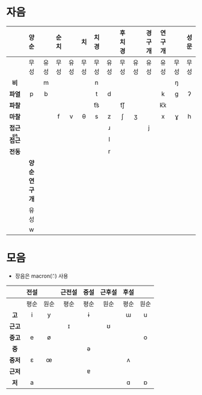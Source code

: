 # 자음
|                                             |      양순       |      | 순치 |      |  치  | 치경  |      | 후치경 |      | 경구개 | 연구개 |      | 성문 |
|:-------------------------------------------:|:---------------:|:----:|:----:|:----:|:----:|:-----:|:----:|:------:|:----:|:------:|:------:|:----:|:----:|
|                                             |      무성       | 유성 | 무성 | 유성 | 무성 | 무성  | 유성 |  무성  | 유성 |  유성  |  유성  | 무성 | 무성 |
|                   **비**                    |                 | m  |      |      |      |  n  |      |        |      |        |        | ŋ  |      |
|                  **파열**                   |       p       | b  |      |      |      |  t  | d  |        |      |        |  k   | ɡ  | ʔ  |
|                  **파찰**                   |                 |      |      |      |      | t͡s |      | t͡ʃ  |      |        | k͡x  |      |      |
|                  **마찰**                   |                 |      | f  | v  | θ  |  s  | z  |  ʃ   | ʒ  |        |  x   | ɣ  | h  |
|                  **접근**                   |                 |      |      |      |      |       | ɹ  |        |      |  j   |        |      |      |
| **<ruby><rb>접근</rb><rt>설측</rt></ruby>** |                 |      |      |      |      |       | l  |        |      |        |        |      |      |
|                  **전동**                   |                 |      |      |      |      |       | r  |        |      |        |        |      |      |
|                                             | **양순 연구개** |      |      |      |      |       |      |        |      |        |        |      |      |
|                                             |      유성       |      |      |      |      |       |      |        |      |        |        |      |      |
|                                             |       w       |      |      |      |      |       |      |        |      |        |        |      |      |

# 모음
* 장음은 macron(◌̄) 사용

|          | 전설 |      | 근전설 | 중설 | 근후설 | 후설 |      |
|:--------:|:----:|:----:|:------:|:----:|:------:|:----:|:----:|
|          | 평순 | 원순 |  평순  | 평순 |  원순  | 평순 | 원순 |
|  **고**  | i  | y  |        | ɨ  |        | ɯ  | u  |
| **근고** |      |      |  ɪ   |      |  ʊ   |      |      |
| **중고** | e  | ø  |        |      |        |      | o  |
|  **중**  |      |      |        | ə  |        |      |      |
| **중저** | ɛ  | œ  |        |      |        | ʌ  |      |
| **근저** |      |      |        | ɐ  |        |      |      |
|  **저**  | a  |      |        |      |        | ɑ  | ɒ  |

